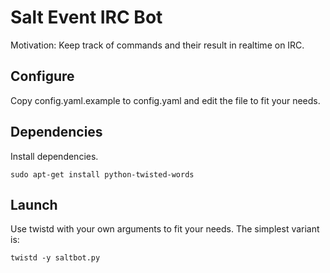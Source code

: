 Salt Event IRC Bot
==

Motivation: Keep track of commands and their result in realtime on IRC.



Configure
--

Copy config.yaml.example to config.yaml and edit the file to fit your needs.


Dependencies
--


Install dependencies.

    sudo apt-get install python-twisted-words

Launch
--

Use twistd with your own arguments to fit your needs. The simplest variant is:


    twistd -y saltbot.py
